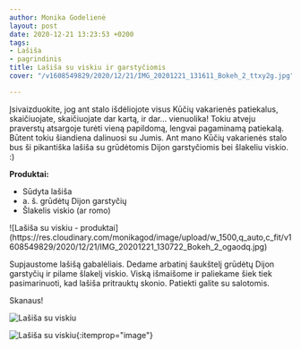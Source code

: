 ```yaml
---
author: Monika Godelienė
layout: post
date: 2020-12-21 13:23:53 +0200
tags:
- Lašiša
- pagrindinis
title: Lašiša su viskiu ir garstyčiomis
cover: "/v1608549829/2020/12/21/IMG_20201221_131611_Bokeh_2_ttxy2g.jpg"

---
```

Įsivaizduokite, jog ant stalo išdėliojote visus Kūčių vakarienės patiekalus, skaičiuojate, skaičiuojate dar kartą, ir dar... vienuolika! Tokiu atveju praverstų atsargoje turėti vieną papildomą, lengvai pagaminamą patiekalą. Būtent tokiu šiandiena dalinuosi su Jumis. Ant mano Kūčių vakarienės stalo bus ši pikantiška lašiša su grūdėtomis Dijon garstyčiomis bei šlakeliu viskio. :)

**Produktai:**

* <span itemprop="recipeIngredient">Sūdyta lašiša</span>
* <span itemprop="recipeIngredient">a. š. grūdėtų Dijon garstyčių</span>
* <span itemprop="recipeIngredient">Šlakelis viskio (ar romo)</span>

<div itemprop="recipeInstructions" markdown="1">
![Lašiša su viskiu - produktai](https://res.cloudinary.com/monikagod/image/upload/w_1500,q_auto,c_fit/v1608549829/2020/12/21/IMG_20201221_130722_Bokeh_2_ogaodq.jpg)

Supjaustome lašišą gabalėliais. Dedame arbatinį šaukštelį grūdėtų Dijon garstyčių ir pilame šlakelį viskio. Viską išmaišome ir paliekame šiek tiek pasimarinuoti, kad lašiša pritrauktų skonio. Patiekti galite su salotomis.
</div>

Skanaus!

![Lašiša su viskiu](https://res.cloudinary.com/monikagod/image/upload/w_1500,q_auto,c_fit/v1608549830/2020/12/21/IMG_20201221_130948_Bokeh_2_hz8ajs.jpg)

![Lašiša su viskiu](https://res.cloudinary.com/monikagod/image/upload/w_1500,q_auto,c_fit/v1608549829/2020/12/21/IMG_20201221_131611_Bokeh_2_ttxy2g.jpg){:itemprop="image"}